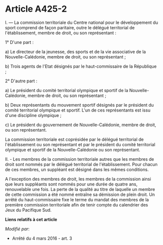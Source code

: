 # Article A425-2

I. ― La commission territoriale du Centre national pour le développement du sport comprend de façon paritaire, outre le
délégué territorial de l'établissement, membre de droit, ou son représentant :

1° D'une part :

a) Le directeur de la jeunesse, des sports et de la vie associative de la Nouvelle-Calédonie, membre de droit, ou son
représentant ;

b) Trois agents de l'Etat désignés par le haut-commissaire de la République ;

2° D'autre part :

a) Le président du comité territorial olympique et sportif de la Nouvelle-Calédonie, membre de droit, ou son représentant ;

b) Deux représentants du mouvement sportif désignés par le président du comité territorial olympique et sportif. L'un de ces
représentants est issu d'une discipline olympique ;

c) Le président du gouvernement de Nouvelle-Calédonie, membre de droit, ou son représentant. 

La commission territoriale est coprésidée par le délégué territorial de l'établissement ou son représentant et par le
président du comité territorial olympique et sportif de la Nouvelle-Calédonie ou son représentant. 

II. - Les membres de la commission territoriale autres que les membres de droit sont nommés par le délégué territorial de
l'établissement. Pour chacun de ces membres, un suppléant est désigné dans les mêmes conditions.

A l'exception des membres de droit, les membres de la commission ainsi que leurs suppléants sont nommés pour une durée de
quatre ans, renouvelable une fois. La perte de la qualité au titre de laquelle un membre de cette commission a été nommé
entraîne sa démission de plein droit. Un arrêté du haut-commissaire fixe le terme du mandat des membres de la première
commission territoriale afin de tenir compte du calendrier des Jeux du Pacifique Sud.

**Liens relatifs à cet article**

_Modifié par_:

  - Arrêté du 4 mars 2016 - art. 3
